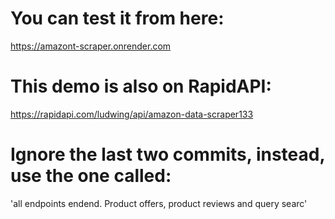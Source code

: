 # You can test it from here:  

https://amazont-scraper.onrender.com

# This demo is also on RapidAPI:  

https://rapidapi.com/ludwing/api/amazon-data-scraper133

# Ignore the last two commits, instead, use the one called:

'all endpoints endend. Product offers, product reviews and query searc'
